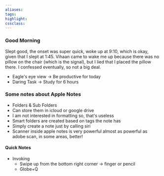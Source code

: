 ```yaml
---
aliases:  
tags:
highlight:  
cssclass:
---
```


### Good Morning
Slept good, the onset was super quick, woke up at 9:10, which is okay, given that I slept at 1:45.
Vihaan came to wake me up because there was no pillow on the chair (which is the signal), but I lied that I placed the pillow there. I confessed eventually, so not a big deal.
- Eagle's eye view → Be productive for today
- Daring Task → Study for 6 hours



### Some notes about Apple Notes
- Folders & Sub Folders
- Can store them in icloud or google drive
- I am not interested in formatting so, that's useless
- Smart folders are created based on tags the note has
- Simply create a note just by calling siri
- Scanner inside apple notes is very powerful almost as powerful as adobe scan, in some areas, better!

#### Quick Notes
- Invoking
	- Swipe up from the bottom right corner → finger or pencil
	- Globe+Q 

